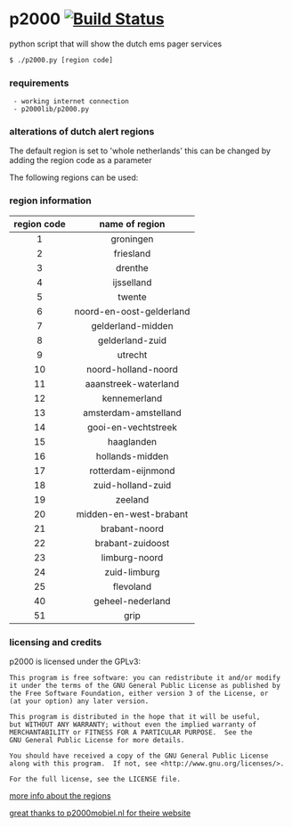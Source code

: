 # p2000 [![Build Status](https://travis-ci.org/hvanderlaan/p2000.svg?branch=master)](https://travis-ci.org/hvanderlaan/p2000)
python script that will show the dutch ems pager services

```bash
$ ./p2000.py [region code]
```

### requirements
     - working internet connection
     - p2000lib/p2000.py

### alterations of dutch alert regions
The default region is set to 'whole netherlands' this can be changed by adding the region code as a parameter

The following regions can be used:

### region information

|region code|name of region             |
|:---------:|:-------------------------:|
|1          |groningen                  |
|2          |friesland                  |
|3          |drenthe                    |
|4          |ijsselland                 |
|5          |twente                     |
|6          |noord-en-oost-gelderland   |
|7          |gelderland-midden          |
|8          |gelderland-zuid            |
|9          |utrecht                    |
|10         |noord-holland-noord        |
|11         |aaanstreek-waterland       |
|12         |kennemerland               |
|13         |amsterdam-amstelland       |
|14         |gooi-en-vechtstreek        |
|15         |haaglanden                 |
|16         |hollands-midden            |
|17         |rotterdam-eijnmond         |
|18         |zuid-holland-zuid          |
|19         |zeeland                    |
|20         |midden-en-west-brabant     |
|21         |brabant-noord              |
|22         |brabant-zuidoost           |
|23         |limburg-noord              |
|24         |zuid-limburg               |
|25         |flevoland                  |
|40         |geheel-nederland           |
|51         |grip                       |

### licensing and credits
p2000 is licensed under the GPLv3:
```
This program is free software: you can redistribute it and/or modify
it under the terms of the GNU General Public License as published by
the Free Software Foundation, either version 3 of the License, or
(at your option) any later version.

This program is distributed in the hope that it will be useful,
but WITHOUT ANY WARRANTY; without even the implied warranty of
MERCHANTABILITY or FITNESS FOR A PARTICULAR PURPOSE.  See the
GNU General Public License for more details.

You should have received a copy of the GNU General Public License
along with this program.  If not, see <http://www.gnu.org/licenses/>.

For the full license, see the LICENSE file.
```

[more info about the regions](https://nl.wikipedia.org/wiki/Veiligheidsregio)

[great thanks to p2000mobiel.nl for theire website](http://p2000mobiel.nl)
